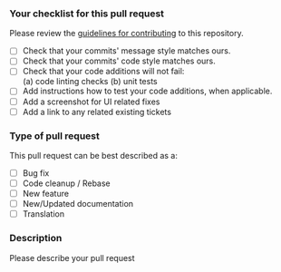 
### Your checklist for this pull request
Please review the [guidelines for contributing](CONTRIBUTING.md) to this repository.

- [ ] Check that your commits' message style matches ours.
- [ ] Check that your commits' code style matches ours.
- [ ] Check that your code additions will not fail:  
      (a) code linting checks
      (b) unit tests
- [ ] Add instructions how to test your code additions, when applicable.
- [ ] Add a screenshot for UI related fixes
- [ ] Add a link to any related existing tickets

### Type of pull request
This pull request can be best described as a:

- [ ] Bug fix
- [ ] Code cleanup / Rebase
- [ ] New feature
- [ ] New/Updated documentation
- [ ] Translation

### Description
Please describe your pull request
